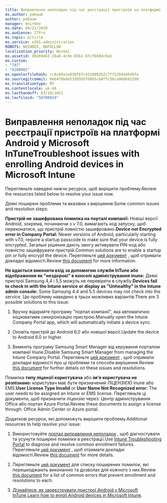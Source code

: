 ```yaml
---
title: Виправлення неполадок під час реєстрації пристроїв на платформі Android у Microsoft InTune
ms.author: pebaum
author: pebaum
manager: mnirkhe
ms.date: 04/21/2020
ms.audience: ITPro
ms.topic: article
ms.service: o365-administration
ROBOTS: NOINDEX, NOFOLLOW
localization_priority: Normal
ms.assetid: d0269461-20a8-4c9e-83b2-8fcf608dc0a5
ms.custom:
- "787"
- "6200002"
ms.openlocfilehash: cc8c68a1e838f67c4510002b2c7ff5294a4649fe
ms.sourcegitcommit: 0eb4f9bde53395b5fd4b5cd4ffc56ca96db91298
ms.translationtype: MT
ms.contentlocale: uk-UA
ms.lasthandoff: 03/10/2021
ms.locfileid: "50709019"
---
```

# <a name="troubleshoot-issues-with-enrolling-android-devices-in-microsoft-intune"></a><span data-ttu-id="f11b6-102">Виправлення неполадок під час реєстрації пристроїв на платформі Android у Microsoft InTune</span><span class="sxs-lookup"><span data-stu-id="f11b6-102">Troubleshoot issues with enrolling Android devices in Microsoft Intune</span></span>

<span data-ttu-id="f11b6-103">Перегляньте наведені нижче ресурси, щоб вирішити проблему.</span><span class="sxs-lookup"><span data-stu-id="f11b6-103">Review the resources listed below to resolve your issue now.</span></span>
  
<span data-ttu-id="f11b6-104">Деякі поширені проблеми та вказівки з вирішення:</span><span class="sxs-lookup"><span data-stu-id="f11b6-104">Some common issues and resolution steps:</span></span>
  
 <span data-ttu-id="f11b6-105">**Пристрій не зашифрована помилка на порталі компанії:** Новіші версії Android, зокрема, починаючи з v 7.0, вимагають код запуску, щоб переконатися, що пристрій повністю зашифровано.</span><span class="sxs-lookup"><span data-stu-id="f11b6-105">**Device not Encrypted error in Company Portal:** Newer versions of Android, particularly starting with v7.0, require a startup passcode to make sure that your device is fully encrypted.</span></span> <span data-ttu-id="f11b6-106">Загальні рішення дають змогу активувати PIN-код або повністю зашифрувати пристрій.</span><span class="sxs-lookup"><span data-stu-id="f11b6-106">Common solutions are to enable a startup pin or fully encrypt the device.</span></span> <span data-ttu-id="f11b6-107">Перегляньте [цей документ](https://docs.microsoft.com/intune-user-help/your-device-appears-encrypted-but-cp-says-otherwise-android) , щоб отримати докладні відомості.</span><span class="sxs-lookup"><span data-stu-id="f11b6-107">Review [this document](https://docs.microsoft.com/intune-user-help/your-device-appears-encrypted-but-cp-says-otherwise-android) for more information.</span></span>
  
 <span data-ttu-id="f11b6-108">**Не вдається виконати вхід за допомогою служби InTune або відображення як "нездорові" в консолі адміністрування inune:** Деякі пристрої Samsung 4,4 і 5,5 можуть не перевіряти в службу.</span><span class="sxs-lookup"><span data-stu-id="f11b6-108">**Devices fail to check in with the Intune service or display as "Unhealthy" in the Intune admin console:** Some Samsung 4.4 and 5.5 devices may not check into the service.</span></span> <span data-ttu-id="f11b6-109">Цю проблему наведено в трьох можливих варіантів:</span><span class="sxs-lookup"><span data-stu-id="f11b6-109">There are 3 possible solutions to this issue:</span></span>
  
1. <span data-ttu-id="f11b6-110">Вручну відкрийте програму "портал компанії", яка автоматично ініціюватиме синхронізацію пристрою.</span><span class="sxs-lookup"><span data-stu-id="f11b6-110">Manually open the Intune Company Portal app, which will automatically initiate a device sync.</span></span>

2. <span data-ttu-id="f11b6-111">Оновіть пристрій до Android 6,0 або новішої версії.</span><span class="sxs-lookup"><span data-stu-id="f11b6-111">Update the device to Android 6.0 or higher.</span></span>

3. <span data-ttu-id="f11b6-112">Вимкніть програму Samsung Smart Manager від керування порталом компанії Inune.</span><span class="sxs-lookup"><span data-stu-id="f11b6-112">Disable Samsung Smart Manager from managing the Intune Company Portal.</span></span> <span data-ttu-id="f11b6-113">Перегляньте [цей документ](https://docs.microsoft.com/troubleshoot/mem/intune/troubleshoot-device-enrollment-in-intune#devices-fail-to-check-in-with-the-intune-service-and-display-as-unhealthy-in-the-intune-admin-console) , щоб отримати докладні відомості про ці проблеми та способи вирішення.</span><span class="sxs-lookup"><span data-stu-id="f11b6-113">Review [this document](https://docs.microsoft.com/troubleshoot/mem/intune/troubleshoot-device-enrollment-in-intune#devices-fail-to-check-in-with-the-intune-service-and-display-as-unhealthy-in-the-intune-admin-console) for further details on these issues and resolutions.</span></span>

 <span data-ttu-id="f11b6-114">Помилка **типу ліцензії користувача** або **ім'я користувача не розпізнано:** користувач має бути призначений ЛІЦЕНЗІЄЮ inune або EMS.</span><span class="sxs-lookup"><span data-stu-id="f11b6-114">**User License Type Invalid** or **User Name Not Recognized error:** The user needs to be assigned an Intune or EMS license.</span></span> <span data-ttu-id="f11b6-115">Перегляньте ці документи, щоб призначити ліцензію через: Центр адміністрування Office або портал Azure Portal.</span><span class="sxs-lookup"><span data-stu-id="f11b6-115">Review these documents to assign a license through: Office Admin Center or Azure portal.</span></span>
  
<span data-ttu-id="f11b6-116">Додаткові ресурси, які допоможуть вирішити проблему.</span><span class="sxs-lookup"><span data-stu-id="f11b6-116">Additional resources to help resolve your issue:</span></span>
  
1. <span data-ttu-id="f11b6-117">Використовуйте [портал виправлення неполадок](https://devicemanagement.microsoft.com/#blade/Microsoft_Intune_DeviceSettings/TroubleshootBlade) , щоб діагностувати та усунути поширені помилки в реєстрації.</span><span class="sxs-lookup"><span data-stu-id="f11b6-117">Use [Intune Troubleshooting Portal](https://devicemanagement.microsoft.com/#blade/Microsoft_Intune_DeviceSettings/TroubleshootBlade) to diagnose and resolve common enrollment failures.</span></span> <span data-ttu-id="f11b6-118">Перегляньте [цей документ](https://docs.microsoft.com/intune/help-desk-operators) , щоб отримати докладні відомості.</span><span class="sxs-lookup"><span data-stu-id="f11b6-118">Review [this document](https://docs.microsoft.com/intune/help-desk-operators) for more details.</span></span>

2. <span data-ttu-id="f11b6-119">Перегляньте [цей документ](https://docs.microsoft.com/troubleshoot/mem/intune/troubleshoot-device-enrollment-in-intune) для списку поширених помилок, які перешкоджають виконанню та дозволах для кожного з них.</span><span class="sxs-lookup"><span data-stu-id="f11b6-119">Review [this document](https://docs.microsoft.com/troubleshoot/mem/intune/troubleshoot-device-enrollment-in-intune) for a list of common errors that prevent enrollment and resolutions to each.</span></span>

3. <span data-ttu-id="f11b6-120">[Дізнайтеся, як зареєструвати пристрої Android у Microsoft InTune](https://docs.microsoft.com/intune/android-enroll).</span><span class="sxs-lookup"><span data-stu-id="f11b6-120">[Learn how to enroll Android devices in Microsoft Intune](https://docs.microsoft.com/intune/android-enroll).</span></span>
